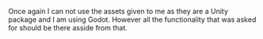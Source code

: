 Once again I can not use the assets given to me as they are a Unity package and I am using Godot.
However all the functionality that was asked for should be there asside from that.
